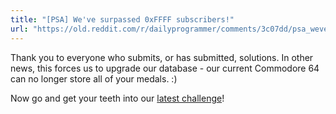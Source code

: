 ```yaml
---
title: "[PSA] We've surpassed 0xFFFF subscribers!"
url: "https://old.reddit.com/r/dailyprogrammer/comments/3c07dd/psa_weve_surpassed_0xffff_subscribers/"
---
```


Thank you to everyone who submits, or has submitted, solutions. In other news, this forces us to upgrade our database - our current Commodore 64 can no longer store all of your medals. :)

Now go and get your teeth into our [latest challenge](/r/dailyprogrammer/comments/3bzipa/20150703_challenge_221_hard_poetry_in_a_haystack/)!